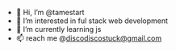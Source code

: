 - 👋 Hi, I’m @tamestart
- 👀 I’m interested in ful stack web development
- 🌱 I’m currently learning js
- 📫   reach me @discodiscostuck@gmail.com

<!---
tamestart/tamestart is a ✨ special ✨ repository because its `README.md` (this file) appears on your GitHub profile.
You can click the Preview link to take a look at your changes.
--->
